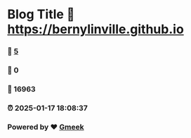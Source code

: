# Blog Title :link: https://bernylinville.github.io 
### :page_facing_up: [5](https://bernylinville.github.io/tag.html) 
### :speech_balloon: 0 
### :hibiscus: 16963 
### :alarm_clock: 2025-01-17 18:08:37 
### Powered by :heart: [Gmeek](https://github.com/Meekdai/Gmeek)

